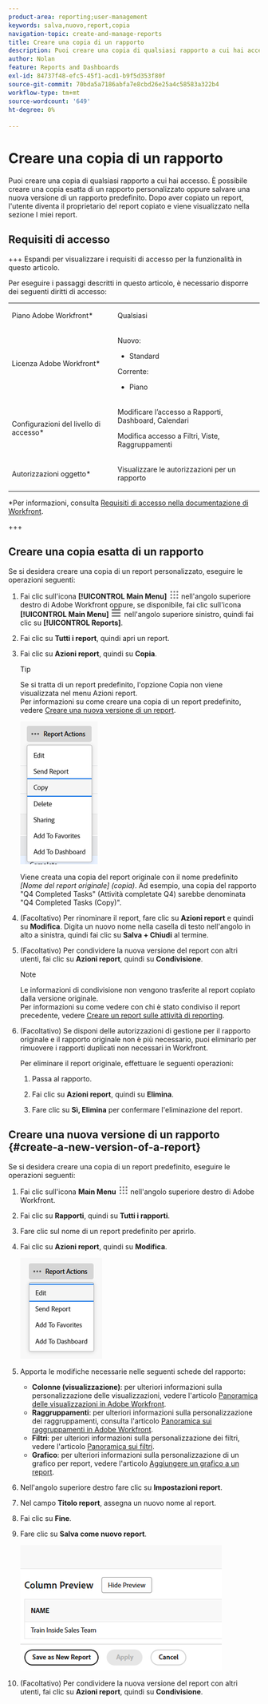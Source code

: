 ```yaml
---
product-area: reporting;user-management
keywords: salva,nuovo,report,copia
navigation-topic: create-and-manage-reports
title: Creare una copia di un rapporto
description: Puoi creare una copia di qualsiasi rapporto a cui hai accesso. È possibile creare una copia esatta di un rapporto personalizzato oppure salvare una nuova versione di un rapporto predefinito. Dopo aver copiato un report, l'utente diventa il proprietario del report copiato e viene visualizzato nella sezione I miei report.
author: Nolan
feature: Reports and Dashboards
exl-id: 84737f48-efc5-45f1-acd1-b9f5d353f80f
source-git-commit: 70bda5a7186abfa7e8cbd26e25a4c58583a322b4
workflow-type: tm+mt
source-wordcount: '649'
ht-degree: 0%

---
```


# Creare una copia di un rapporto

<!-- Audited: 11/2024 -->

Puoi creare una copia di qualsiasi rapporto a cui hai accesso. È possibile creare una copia esatta di un rapporto personalizzato oppure salvare una nuova versione di un rapporto predefinito. Dopo aver copiato un report, l&#39;utente diventa il proprietario del report copiato e viene visualizzato nella sezione I miei report.

## Requisiti di accesso

+++ Espandi per visualizzare i requisiti di accesso per la funzionalità in questo articolo.

Per eseguire i passaggi descritti in questo articolo, è necessario disporre dei seguenti diritti di accesso:

<table style="table-layout:auto"> 
 <col> 
 <col> 
 <tbody> 
  <tr> 
   <td role="rowheader">Piano Adobe Workfront*</td> 
   <td> <p>Qualsiasi</p> </td> 
  </tr> 
  <tr> 
   <td role="rowheader">Licenza Adobe Workfront*</td> 
   <td> 
      <p>Nuovo:</p>
         <ul>
         <li><p>Standard</p></li>
         </ul>
      <p>Corrente:</p>
         <ul>
         <li><p>Piano</p></li>
         </ul>
   </td>
  </tr> 
  <tr> 
   <td role="rowheader">Configurazioni del livello di accesso*</td> 
   <td> <p>Modificare l’accesso a Rapporti, Dashboard, Calendari</p> <p>Modifica accesso a Filtri, Viste, Raggruppamenti</p></td> 
  </tr> 
  <tr> 
   <td role="rowheader">Autorizzazioni oggetto*</td> 
   <td><p>Visualizzare le autorizzazioni per un rapporto</p></td> 
  </tr> 
 </tbody> 
</table>

*Per informazioni, consulta [Requisiti di accesso nella documentazione di Workfront](/help/quicksilver/administration-and-setup/add-users/access-levels-and-object-permissions/access-level-requirements-in-documentation.md).

+++

## Creare una copia esatta di un rapporto

Se si desidera creare una copia di un report personalizzato, eseguire le operazioni seguenti:

1. Fai clic sull&#39;icona **[!UICONTROL Main Menu]** ![Main Menu](/help/_includes/assets/main-menu-icon.png) nell&#39;angolo superiore destro di Adobe Workfront oppure, se disponibile, fai clic sull&#39;icona **[!UICONTROL Main Menu]** ![Main Menu](/help/_includes/assets/main-menu-icon-left-nav.png) nell&#39;angolo superiore sinistro, quindi fai clic su **[!UICONTROL Reports]**.

1. Fai clic su **Tutti i report**, quindi apri un report.

1. Fai clic su **Azioni report**, quindi su **Copia**.

   >[!TIP]
   >
   >Se si tratta di un report predefinito, l&#39;opzione Copia non viene visualizzata nel menu Azioni report.\
   >Per informazioni su come creare una copia di un report predefinito, vedere [Creare una nuova versione di un report](#create-a-new-version-of-a-report).

   ![Copia report](assets/unshimmed-report-actions-copy.png)

   Viene creata una copia del report originale con il nome predefinito _[Nome del report originale] (copia)_. Ad esempio, una copia del rapporto &quot;Q4 Completed Tasks&quot; (Attività completate Q4) sarebbe denominata &quot;Q4 Completed Tasks (Copy)&quot;.

1. (Facoltativo) Per rinominare il report, fare clic su **Azioni report** e quindi su **Modifica**. Digita un nuovo nome nella casella di testo nell&#39;angolo in alto a sinistra, quindi fai clic su **Salva + Chiudi** al termine.

1. (Facoltativo) Per condividere la nuova versione del report con altri utenti, fai clic su **Azioni report**, quindi su **Condivisione**.

   >[!NOTE]
   >
   >Le informazioni di condivisione non vengono trasferite al report copiato dalla versione originale.\
   >Per informazioni su come vedere con chi è stato condiviso il report precedente, vedere [Creare un report sulle attività di reporting](../../../reports-and-dashboards/reports/report-usage/create-report-reporting-activities.md#identify).

1. (Facoltativo) Se disponi delle autorizzazioni di gestione per il rapporto originale e il rapporto originale non è più necessario, puoi eliminarlo per rimuovere i rapporti duplicati non necessari in Workfront.

   Per eliminare il report originale, effettuare le seguenti operazioni:

   1. Passa al rapporto.

   1. Fai clic su **Azioni report**, quindi su **Elimina**.

   1. Fare clic su **Sì, Elimina** per confermare l&#39;eliminazione del report.

## Creare una nuova versione di un rapporto {#create-a-new-version-of-a-report}

Se si desidera creare una copia di un report predefinito, eseguire le operazioni seguenti:

1. Fai clic sull&#39;icona **Main Menu** ![Main Menu icon](assets/main-menu-icon.png) nell&#39;angolo superiore destro di Adobe Workfront.

1. Fai clic su **Rapporti**, quindi su **Tutti i rapporti**.
1. Fare clic sul nome di un report predefinito per aprirlo.
1. Fai clic su **Azioni report**, quindi su **Modifica**.

   ![Modifica report](assets/unshimmed-report-actions-default-report.png)

1. Apporta le modifiche necessarie nelle seguenti schede del rapporto:

   * **Colonne (visualizzazione)**: per ulteriori informazioni sulla personalizzazione delle visualizzazioni, vedere l&#39;articolo [Panoramica delle visualizzazioni in Adobe Workfront](../../../reports-and-dashboards/reports/reporting-elements/views-overview.md).
   * **Raggruppamenti**: per ulteriori informazioni sulla personalizzazione dei raggruppamenti, consulta l&#39;articolo [Panoramica sui raggruppamenti in Adobe Workfront](../../../reports-and-dashboards/reports/reporting-elements/groupings-overview.md).
   * **Filtri**: per ulteriori informazioni sulla personalizzazione dei filtri, vedere l&#39;articolo [Panoramica sui filtri](../../../reports-and-dashboards/reports/reporting-elements/filters-overview.md).
   * **Grafico**: per ulteriori informazioni sulla personalizzazione di un grafico per report, vedere l&#39;articolo [Aggiungere un grafico a un report](../../../reports-and-dashboards/reports/creating-and-managing-reports/add-chart-report.md).

1. Nell&#39;angolo superiore destro fare clic su **Impostazioni report**.
1. Nel campo **Titolo report**, assegna un nuovo nome al report.
1. Fai clic su **Fine**.
1. Fare clic su **Salva come nuovo report**.

   ![Salva come nuovo report](assets/unshimmed-save-as-new-report.png)

1. (Facoltativo) Per condividere la nuova versione del report con altri utenti, fai clic su **Azioni report**, quindi su **Condivisione**.
